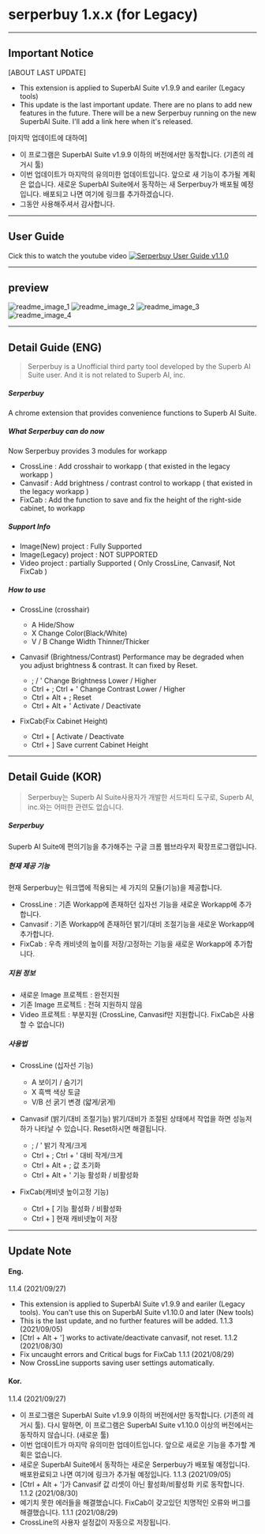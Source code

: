 # serperbuy 1.x.x (for Legacy)

---

## Important Notice
[ABOUT LAST UPDATE]
* This extension is applied to SuperbAI Suite v1.9.9 and eariler (Legacy tools)
* This update is the last important update. There are no plans to add new features in the future. There will be a new Serperbuy running on the new SuperbAI Suite. I'll add a link here when it's released.

[마지막 업데이트에 대하여]
* 이 프로그램은 SuperbAI Suite v1.9.9 이하의 버전에서만 동작합니다. (기존의 레거시 툴) 
* 이번 업데이트가 마지막의 유의미한 업데이트입니다. 앞으로 새 기능이 추가될 계획은 없습니다. 새로운 SuperbAI Suite에서 동작하는 새 Serperbuy가 배포될 예정입니다. 배포되고 나면 여기에 링크를 추가하겠습니다.
* 그동안 사용해주셔서 감사합니다.

---

## User Guide
Cick this to watch the youtube video
[![Serperbuy User Guide v1.1.0](http://img.youtube.com/vi/7c9ru_fXKVw/0.jpg)](https://www.youtube.com/watch?v=7c9ru_fXKVw?t=0s)

---

## preview
![readme_image_1](./images/readme_01.jpg)
![readme_image_2](./images/readme_02.png)
![readme_image_3](./images/readme_03.png)
![readme_image_4](./images/readme_04.png)

---

## Detail Guide (ENG)
> Serperbuy is a Unofficial third party tool developed by the Superb AI Suite user. And it is not related to Superb AI, inc. 

##### Serperbuy
A chrome extension that provides convenience functions to Superb AI Suite.


##### What Serperbuy can do now
Now Serperbuy provides 3 modules for workapp
- CrossLine : Add crosshair to workapp ( that existed in the legacy workapp )
- Canvasif : Add brightness / contrast control to workapp ( that existed in the legacy workapp )
- FixCab : Add the function to save and fix the height of the right-side cabinet, to workapp


##### Support Info
- Image(New) project : Fully Supported
- Image(Legacy) project : NOT SUPPORTED
- Video project : partially Supported ( Only CrossLine, Canvasif, Not FixCab )


##### How to use
* CrossLine (crosshair)
    * A Hide/Show
    * X Change Color(Black/White)
    * V / B Change Width Thinner/Thicker

* Canvasif (Brightness/Contrast)
Performance may be degraded when you adjust brightness & contrast. It can fixed by Reset.
    * ; / '  Change Brightness Lower / Higher
    * Ctrl + ; Ctrl + '  Change Contrast Lower / Higher
    * Ctrl + Alt + ;  Reset
    * Ctrl + Alt + '  Activate / Deactivate

* FixCab(Fix Cabinet Height)
    * Ctrl + [  Activate / Deactivate
    * Ctrl + ]  Save current Cabinet Height



---

## Detail Guide (KOR)
> Serperbuy는 Superb AI Suite사용자가 개발한 서드파티 도구로, Superb AI, inc.와는 어떠한 관련도 없습니다.

##### Serperbuy 
Superb AI Suite에 편의기능을 추가해주는 구글 크롬 웹브라우저 확장프로그램입니다.


##### 현재 제공 기능 
현재 Serperbuy는 워크앱에 적용되는 세 가지의 모듈(기능)을 제공합니다.
* CrossLine : 기존 Workapp에 존재하던 십자선 기능을 새로운 Workapp에 추가합니다.
* Canvasif : 기존 Workapp에 존재하던 밝기/대비 조절기능을 새로운 Workapp에 추가합니다.
* FixCab : 우측 캐비넷의 높이를 저장/고정하는 기능을 새로운 Workapp에 추가합니다.


##### 지원 정보
* 새로운 Image 프로젝트 : 완전지원
* 기존 Image 프로젝트 : 전혀 지원하지 않음
* Video 프로젝트 : 부분지원 (CrossLine, Canvasif만 지원합니다. FixCab은 사용할 수 없습니다)


##### 사용법 
* CrossLine (십자선 기능)
    * A 보이기 / 숨기기
    * X 흑백 색상 토글
    * V/B 선 굵기 변경 (얇게/굵게)

* Canvasif (밝기/대비 조절기능)
밝기/대비가 조절된 상태에서 작업을 하면 성능저하가 나타날 수 있습니다. Reset하시면 해결됩니다.
    * ; / '  밝기 작게/크게
    * Ctrl + ; Ctrl + '   대비 작게/크게
    * Ctrl + Alt + ;  값 초기화
    * Ctrl + Alt + '  기능 활성화 / 비활성화

* FixCab(캐비넷 높이고정 기능)
    * Ctrl + [  기능 활성화 / 비활성화
    * Ctrl + ]  현재 캐비넷높이 저장


---

## Update Note
#### Eng.
1.1.4 (2021/09/27)
- This extension is applied to SuperbAI Suite v1.9.9 and eariler (Legacy tools). You can't use this on SuperbAI Suite v1.10.0 and later (New tools)
- This is the last update, and no further features will be added.
1.1.3 (2021/09/05)
- [Ctrl + Alt + '] works to activate/deactivate canvasif, not reset.
1.1.2 (2021/08/30)
- Fix uncaught errors and Critical bugs for FixCab
1.1.1 (2021/08/29)
- Now CrossLine supports saving user settings automatically.

#### Kor.
1.1.4 (2021/09/27)
- 이 프로그램은 SuperbAI Suite v1.9.9 이하의 버전에서만 동작합니다. (기존의 레거시 툴). 다시 말하면, 이 프로그램은 SuperbAI Suite v1.10.0 이상의 버전에서는 동작하지 않습니다. (새로운 툴)
- 이번 업데이트가 마지막 유의미한 업데이트입니다. 앞으로 새로운 기능을 추가할 계획은 없습니다.
- 새로운 SuperbAI Suite에서 동작하는 새로운 Serperbuy가 배포될 예정입니다. 배포완료되고 나면 여기에 링크가 추가될 예정입니다.
1.1.3 (2021/09/05)
- [Ctrl + Alt + ']가 Canvasif 값 리셋이 아닌 활성화/비활성화 키로 동작합니다.
1.1.2 (2021/08/30)
- 예기치 못한 에러들을 해결했습니다. FixCab이 갖고있던 치명적인 오류와 버그를 해결했습니다.
1.1.1 (2021/08/29)
- CrossLine의 사용자 설정값이 자동으로 저장됩니다.